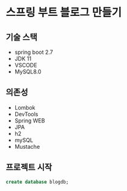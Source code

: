 # 스프링 부트 블로그 만들기

## 기술 스택
- spring boot 2.7
- JDK 11
- VSCODE
- MySQL8.0

## 의존성

- Lombok
- DevTools
- Spring WEB
- JPA
- h2
- mySQL
- Mustache

## 프로젝트 시작

````sql
create database blogdb;
````